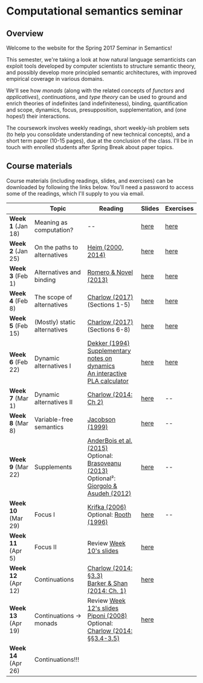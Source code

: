 # Computational semantics seminar

## Overview

Welcome to the website for the Spring 2017 Seminar in Semantics!

This semester, we're taking a look at how natural language semanticists can
exploit tools developed by computer scientists to structure semantic theory,
and possibly develop more principled semantic architectures, with improved
empirical coverage in various domains.

We'll see how *monads* (along with the related concepts of *functors* and
*applicatives*), *continuations*, and *type theory* can be used to ground and
enrich theories of indefinites (and indefiniteness), binding, quantification
and scope, dynamics, focus, presupposition, supplementation, and (one hopes!)
their interactions.

The coursework involves weekly readings, short weekly-ish problem sets (to
help you consolidate understanding of new technical concepts), and a short term
paper (10-15 pages), due at the conclusion of the class. I'll be in touch with
enrolled students after Spring Break about paper topics.

## Course materials

Course materials (including readings, slides, and exercises) can be downloaded
by following the links below. You'll need a password to access some of the
readings, which I'll supply to you via email.

|                      | Topic                        | Reading                                                                                                                                                                                                                                                                                                                                 | Slides                                                                  | Exercises                                                                |
|----------------------|------------------------------|-----------------------------------------------------------------------------------------------------------------------------------------------------------------------------------------------------------------------------------------------------------------------------------------------------------------------------------------|-------------------------------------------------------------------------|--------------------------------------------------------------------------|
| **Week 1** (Jan 18)  | Meaning as computation?      | --                                                                                                                                                                                                                                                                                                                                      | [here](https://github.com/schar/comp-sem/blob/master/slides/week1.pdf)  | [here](https://github.com/schar/comp-sem/blob/master/exercises/week1.md) |
| **Week 2** (Jan 25)  | On the paths to alternatives | [Heim (2000, 2014)](https://www.dropbox.com/s/08fb9j342ciy7el/heim-questions-notes.pdf?dl=0)                                                                                                                                                                                                                                            | [here](https://github.com/schar/comp-sem/blob/master/slides/week2.pdf)  | [here](https://github.com/schar/comp-sem/blob/master/exercises/week2.md) |
| **Week 3** (Feb 1)   | Alternatives and binding     | [Romero & Novel (2013)](https://www.dropbox.com/s/81qg0gxxk2scmny/romero-novel-variable-binding-sets-alternatives.pdf?dl=0)                                                                                                                                                                                                             | [here](https://github.com/schar/comp-sem/blob/master/slides/week3.pdf)  | [here](https://github.com/schar/comp-sem/blob/master/exercises/week3.md) |
| **Week 4** (Feb 8)   | The scope of alternatives    | [Charlow (2017)](http://ling.auf.net/lingbuzz/003302) (Sections 1-5)                                                                                                                                                                                                                                                                    | [here](https://github.com/schar/comp-sem/blob/master/slides/week4.pdf)  | [here](https://github.com/schar/comp-sem/blob/master/exercises/week4.md) |
| **Week 5** (Feb 15)  | (Mostly) static alternatives | [Charlow (2017)](http://ling.auf.net/lingbuzz/003302) (Sections 6-8)                                                                                                                                                                                                                                                                    | [here](https://github.com/schar/comp-sem/blob/master/slides/week5.pdf)  | [here](https://github.com/schar/comp-sem/blob/master/exercises/week5.md) |
| **Week 6** (Feb 22)  | Dynamic alternatives I       | [Dekker (1994)](http://journals.linguisticsociety.org/proceedings/index.php/SALT/article/view/3122/2843) <br>[Supplementary notes on dynamics](http://simoncharlow.com/courses/alts/handouts/week8.pdf) <br>[An interactive PLA calculator](http://schar.github.io/PLAground/)                                                          | [here](https://github.com/schar/comp-sem/blob/master/slides/week6.pdf)  | [here](https://github.com/schar/comp-sem/blob/master/exercises/week6.md) |
| **Week 7** (Mar 1)   | Dynamic alternatives II      | [Charlow (2014: Ch 2)](http://semanticsarchive.net/Archive/2JmMWRjY/charlow-semantics-exceptional-scope-diss.pdf#page=28)                                                                                                                                                                                                               | [here](https://github.com/schar/comp-sem/blob/master/slides/week7.pdf)  | --                                                                       |
| **Week 8** (Mar 8)   | Variable-free semantics      | [Jacobson (1999)](https://www.dropbox.com/s/ztq4ynz4gocpgza/jacobson-towards-variable-free-semantics.pdf?dl=0)                                                                                                                                                                                                                          | [here](https://github.com/schar/comp-sem/blob/master/slides/week8.pdf)  | --                                                                       |
| **Week 9** (Mar 22)  | Supplements                  | [AnderBois et al. (2015)](https://www.dropbox.com/s/faf8w0d7kemc12k/anderbois-brasoveanu-henderson-appositives.pdf?dl=0) <br>Optional: [Brasoveanu (2013)](https://www.dropbox.com/s/3quzscnxcyk1lxq/brasoveanu-postsuppositions-jos.pdf?dl=0) <br>Optional²: [Giorgolo & Asudeh (2012)](http://mitwpl.mit.edu/open/sub16/Giorgolo.pdf) | [here](https://github.com/schar/comp-sem/blob/master/slides/week9.pdf)  | --                                                                       |
| **Week 10** (Mar 29) | Focus I                      | [Krifka (2006)](https://www.dropbox.com/s/ggloouf8z8fyg8u/krifka-association-with-focus-phrases.pdf?dl=0) <br>Optional: [Rooth (1996)](https://www.dropbox.com/s/b9j90t8ixj998hk/rooth-focus.pdf?dl=0)                                                                                                                                  | [here](https://github.com/schar/comp-sem/blob/master/slides/week10.pdf) | --                                                                       |
| **Week 11** (Apr 5)  | Focus II                     | Review [Week 10's slides](https://github.com/schar/comp-sem/blob/master/slides/week10.pdf)                                                                                                                                                                                                                                              | [here](https://github.com/schar/comp-sem/blob/master/slides/week11.pdf) |                                                                          |
| **Week 12** (Apr 12) | Continuations               | [Charlow (2014: §3.3)](http://semanticsarchive.net/Archive/2JmMWRjY/charlow-semantics-exceptional-scope-diss.pdf#page=65) <br>[Barker & Shan (2014: Ch. 1)](http://passdropit.com/cont)                                                                                                                                                 | [here](https://github.com/schar/comp-sem/blob/master/slides/week12.pdf) |                                                                          |
| **Week 13** (Apr 19) | Continuations -> monads              | Review [Week 12's slides](https://github.com/schar/comp-sem/blob/master/slides/week12.pdf) <br>[Piponi (2008)](http://blog.sigfpe.com/2008/12/mother-of-all-monads.html) <br>Optional: [Charlow (2014: §§3.4-3.5)](http://semanticsarchive.net/Archive/2JmMWRjY/charlow-semantics-exceptional-scope-diss.pdf#page=75)                          | [here](https://github.com/schar/comp-sem/blob/master/slides/week13.pdf)                                                                        |                                                                          |
| **Week 14** (Apr 26) | Continuations!!!             |                                                                                                                                                                                                                                                                                                                                         |                                                                         |                                                                          |
